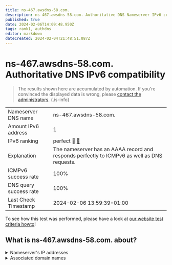 ```yaml
---
title: ns-467.awsdns-58.com.
description: ns-467.awsdns-58.com. Authoritative DNS Nameserver IPv6 compatibility
published: true
date: 2024-02-06T14:09:48.950Z
tags: rank1, authdns
editor: markdown
dateCreated: 2024-02-04T21:48:51.087Z
---
```


# ns-467.awsdns-58.com. Authoritative DNS IPv6 compatibility

> The results shown here are accumulated by automation. If you're convinced the displayed data is wrong, please [contact the administrators](/howto/chat). 
{.is-info}




|   |   |
| - | - |
| Nameserver DNS name | ns-467.awsdns-58.com.
| Amount IPv6 address | 1
| IPv6 ranking | perfect :1st_place_medal: [🔗](/howto/ranking) |
| Explanation | The nameserver has an AAAA record and responds perfectly to ICMPv6 as well as DNS requests. |
| ICMPv6 success rate | 100%|
| DNS query success rate | 100% |
| Last Check Timestamp | 2024-02-06 13:59:39+01:00 |

To see how this test was performed, please have a look at [our website test criteria howto](/howto/testcriteria/authdns)!


## What is ns-467.awsdns-58.com. about?




<details>
<summary>Nameserver's IP addresses</summary>

2600:9000:5301:d300::1

</details>



<details>
<summary>Associated domain names</summary>

pluto.tv

</details>
